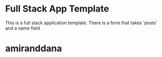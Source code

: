 # Full Stack App Template

This is a full stack application template. There is a form that takes 'posts' and a name field
# amiranddana
